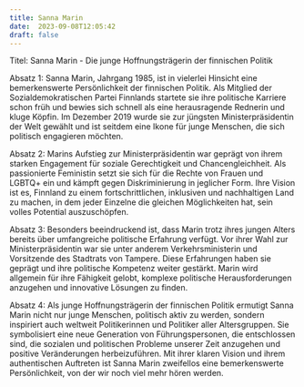 ```yaml
---
title: Sanna Marin
date:  2023-09-08T12:05:42
draft: false
---
```


Titel: Sanna Marin - Die junge Hoffnungsträgerin der finnischen Politik

Absatz 1: Sanna Marin, Jahrgang 1985, ist in vielerlei Hinsicht eine bemerkenswerte Persönlichkeit der finnischen Politik. Als Mitglied der Sozialdemokratischen Partei Finnlands startete sie ihre politische Karriere schon früh und bewies sich schnell als eine herausragende Rednerin und kluge Köpfin. Im Dezember 2019 wurde sie zur jüngsten Ministerpräsidentin der Welt gewählt und ist seitdem eine Ikone für junge Menschen, die sich politisch engagieren möchten.

Absatz 2: Marins Aufstieg zur Ministerpräsidentin war geprägt von ihrem starken Engagement für soziale Gerechtigkeit und Chancengleichheit. Als passionierte Feministin setzt sie sich für die Rechte von Frauen und LGBTQ+ ein und kämpft gegen Diskriminierung in jeglicher Form. Ihre Vision ist es, Finnland zu einem fortschrittlichen, inklusiven und nachhaltigen Land zu machen, in dem jeder Einzelne die gleichen Möglichkeiten hat, sein volles Potential auszuschöpfen.

Absatz 3: Besonders beeindruckend ist, dass Marin trotz ihres jungen Alters bereits über umfangreiche politische Erfahrung verfügt. Vor ihrer Wahl zur Ministerpräsidentin war sie unter anderem Verkehrsministerin und Vorsitzende des Stadtrats von Tampere. Diese Erfahrungen haben sie geprägt und ihre politische Kompetenz weiter gestärkt. Marin wird allgemein für ihre Fähigkeit gelobt, komplexe politische Herausforderungen anzugehen und innovative Lösungen zu finden.

Absatz 4: Als junge Hoffnungsträgerin der finnischen Politik ermutigt Sanna Marin nicht nur junge Menschen, politisch aktiv zu werden, sondern inspiriert auch weltweit Politikerinnen und Politiker aller Altersgruppen. Sie symbolisiert eine neue Generation von Führungspersonen, die entschlossen sind, die sozialen und politischen Probleme unserer Zeit anzugehen und positive Veränderungen herbeizuführen. Mit ihrer klaren Vision und ihrem authentischen Auftreten ist Sanna Marin zweifellos eine bemerkenswerte Persönlichkeit, von der wir noch viel mehr hören werden.
